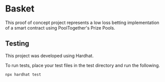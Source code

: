 # Basket

This proof of concept project represents a low loss betting implementation of a smart contract using PoolTogether's Prize Pools.

## Testing

This project was developed using Hardhat.

To run tests, place your test files in the test directory and run the following.

```shell
npx hardhat test
```

